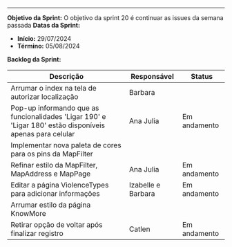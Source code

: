 <hr style="border: 0; height: 1px; background-color: #000000;">

**Objetivo da Sprint:**
O objetivo da sprint 20 é continuar as issues da semana passada
**Datas da Sprint:**

- **Início:** 29/07/2024
- **Término:** 05/08/2024

**Backlog da Sprint:**

| Descrição | Responsável | Status |
|-----------|-------------|--------|
|Arrumar o index na tela de autorizar localização| Barbara|  |
| Pop-up informando que as funcionalidades 'Ligar 190' e 'Ligar 180' estão disponíveis apenas para celular|Ana Julia | Em andamento|
|Implementar nova paleta de cores para os pins da MapFilter|  |  |
|Refinar estilo da MapFilter, MapAddress e MapPage| Ana Julia  | Em andamento |
|Editar a página ViolenceTypes para adicionar informações|Izabelle e Barbara|Em andamento|
|Arrumar estilo da página KnowMore|  |  |
|Retirar opção de voltar após finalizar registro | Catlen | Em andamento|